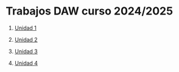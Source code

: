 # Trabajos DAW curso 2024/2025

1. [Unidad 1](https://github.com/RamonVinuales/Trabajo_DAW/blob/main/UD1%3AMarkdown%20y%20Github/Index.md)

2. [Unidad 2](https://github.com/RamonVinuales/Trabajo_DAW/blob/main/UD2_Introduccion_Aplicaciones_Web/Index.md)

3. [Unidad 3]()

4. [Unidad 4]()
